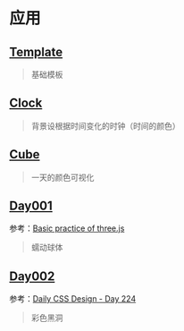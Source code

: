 # 应用

## [Template](./template/src/main.ts)

> 基础模板

## [Clock](./clock/src/main.ts)

> 背景设根据时间变化的时钟（时间的颜色）

## [Cube](./cube/src/main.ts)

> 一天的颜色可视化

## [Day001](./day001/src/main.ts)

参考：[Basic practice of three.js](https://codepen.io/tksiiii/pen/jwdvGG)

> 蠕动球体

## [Day002](./day002/src/main.ts)

参考：[Daily CSS Design - Day 224](https://dailycssdesign.com/224/)

> 彩色黑洞
